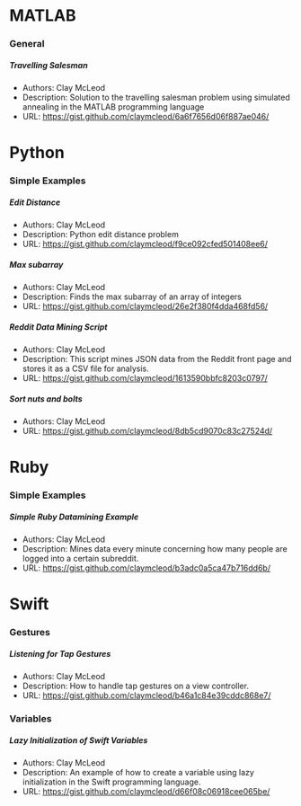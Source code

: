 # MATLAB
### General

##### Travelling Salesman
* Authors:
Clay McLeod
* Description:
Solution to the travelling salesman problem using simulated annealing in the MATLAB programming language
* URL:
https://gist.github.com/claymcleod/6a6f7656d06f887ae046/

# Python
### Simple Examples

##### Edit Distance
* Authors:
Clay McLeod
* Description:
Python edit distance problem
* URL:
https://gist.github.com/claymcleod/f9ce092cfed501408ee6/

##### Max subarray
* Authors:
Clay McLeod
* Description:
Finds the max subarray of an array of integers
* URL:
https://gist.github.com/claymcleod/26e2f380f4dda468fd56/

##### Reddit Data Mining Script
* Authors:
Clay McLeod
* Description:
This script mines JSON data from the Reddit front page and stores it as a CSV file for analysis.
* URL:
https://gist.github.com/claymcleod/1613590bbfc8203c0797/

##### Sort nuts and bolts
* Authors:
Clay McLeod
* URL:
https://gist.github.com/claymcleod/8db5cd9070c83c27524d/

# Ruby
### Simple Examples

##### Simple Ruby Datamining Example
* Authors:
Clay McLeod
* Description:
Mines data every minute concerning how many people are logged into a certain subreddit.
* URL:
https://gist.github.com/claymcleod/b3adc0a5ca47b716dd6b/

# Swift
### Gestures

##### Listening for Tap Gestures
* Authors:
Clay McLeod
* Description:
How to handle tap gestures on a view controller.
* URL:
https://gist.github.com/claymcleod/b46a1c84e39cddc868e7/

### Variables

##### Lazy Initialization of Swift Variables
* Authors:
Clay McLeod
* Description:
An example of how to create a variable using lazy initialization in the Swift programming language.
* URL:
https://gist.github.com/claymcleod/d66f08c06918cee065be/


